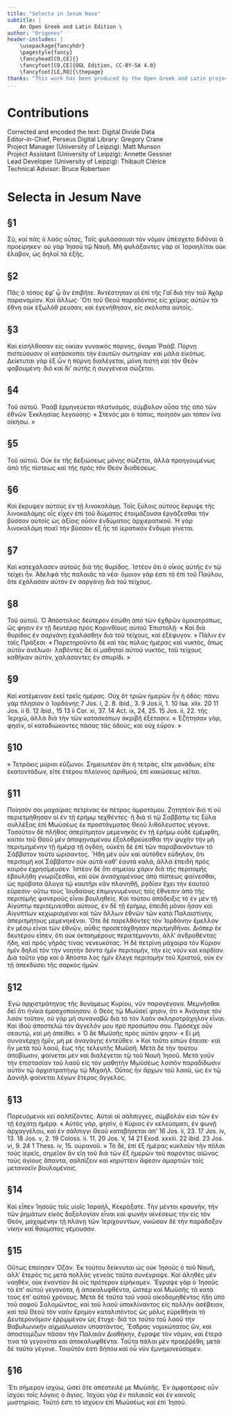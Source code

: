 ```yaml
---
title: "Selecta in Jesum Nave"
subtitle: |
	An Open Greek and Latin Edition \ 
author: "Origenes"
header-includes: | 
	\usepackage{fancyhdr}
	\pagestyle{fancy}
	\fancyhead[CO,CE]{}
	\fancyfoot[CO,CE]{OGL Edition, CC-BY-SA 4.0}
	\fancyfoot[LE,RO]{\thepage}
thanks: "This work has been produced by the Open Greek and Latin project through the help of volunteers. See contributions for details."
...
```


# Contributions  

Corrected and encoded the text: Digital Divide Data  
 Editor-in-Chief, Perseus Digital Library: Gregory Crane  
 Project Manager (University of Leipzig): Matt Munson  
 Project Assistant (University of Leipzig): Annette Gessner  
 Lead Developer (University of Leipzig): Thibault Clérice  
 Technical Advisor: Bruce Robertson  

# Selecta in Jesum Nave  

## §1  

<p>Σὺ, καὶ πᾶς ὁ λαὸς οὗτος, Τοῖς φυλάσσουσι τὸν νόμον ὑπέσχετο διδόναι ἂ
                        προείρηκεν· οὐ γὰρ Ἰησοῦ τῷ Ναυῆ. Μὴ φυλάξαντες γὰρ οἱ Ἰσραηλῖται οὐκ
                        ἕλαβον, ὡς δηλοῖ τὰ ἑξῆς.</p>  

## §2  

<p>Πᾶς ὁ τόπος ἐφʼ ᾧ ἂν ἐπιβῆτε. Ἀντέστηπαν οἱ ἐπὶ τῆς Γαῒ διὰ τὴν τοῦ Ἀχὰρ
                        παρανομίαν. Καὶ ἄλλως· Ὅτι τοῦ Θεοῦ παραδόντος εἰς χεῖρας αὐτῶν τὰ ἕθνη
                        οὐκ ἐξωλόθ ρευσαν, καὶ ἐγενήθησαν, εἰς σκόλοπα αὐτοῖς.</p>  

## §3  

<p>Καὶ εἰσήλθοσαν εἰς οἰκίαν γυναικός πόρνης, ὄνομα Ῥαάβ. Πόρνῃ πιστεύουσιν
                        οἱ κατάσκοποι τὴν ἑαυτῶν σωτηρίαν· καὶ μάλα εἰκότως. Δείκτυται γὰρ ἐξ ὧν
                        ἡ πόρνη διαλέγεται, μόνη πιστὴ καὶ τὸν Θεὸν φοβουμένη· διὸ καὶ διʼ αὐτῆς
                        ἡ συγγένεια σώζεται.</p>  

## §4  

<p>Τοῦ αὐτοῦ. Ῥαὰβ ἑρμηνεύεται πλατυσμὸς, σύμβολον οὗσα τὴς ἀπὸ τῶν ἐθνῶν
                        Ἐκκλησίας λεγούσης· « Στενός μοι ὁ τόπος, ποίησόν μοι τόπον ἵνα οἰκήσω.
                        »</p>  

## §5  

<p>Τοῦ αὐτοῦ. Οὐκ ἐκ τῆς δεξιώσεως μόνης σώζεται, ἀλλὰ προηγουμένως ἀπὸ τῆς
                        πίστεως καὶ τῆς πρὸς τὸν Θεὸν διαθέσεως.</p>  

## §6  

<p>Καὶ ἔκρυψεν αὐτοὺς ἐν τῇ λινοκαλάμῃ. Τοῖς ξύλοις αὐτοὺς ἔκρυψε τῆς
                        λινοκαλάμης οἷς εἶχεν ἐπὶ τοῦ δώματος ἑτοιμάζουσα ἐργάζεσθαι τὴν βύσσον
                        αὐτοῖς ὡς ἀξίοις οὖσιν ἐνδύματος ἀρχιερατικοῦ. Ἡ γὰρ λινοκαλάμη ποιεῖ
                        τὴν βύσσον ἐξ ἧς τὸ ἱερατικὸν ἔνδυμα γίνεται.</p>  

## §7  

<p>Καὶ κατεχάλασεν αὐτοὺς διὰ τῆς θυρίδος. Ἰστέον ὅτι ὁ οἶκος αὐτῆς ἐν τῷ
                        τείχει ἦν. Ἀδελφὰ τῆς παλαιᾶς τὰ νέα· ὅμοιον γάρ ἐστι τὸ ἐπὶ τοῦ Παύλου,
                        ὅτε ἐχάλασαν αὐτὸν ἐν σαργάνῃ διὰ τοῦ τείχους.</p>  

## §8  

<p>Τοῦ αὐτοῦ. Ὁ Ἀπόστολος δεύτερον ἐσώθη ἀπὸ τῶν ἐχθρῶν ὁμοιοτρόπως, ὥς
                        φησιν ἐν τῇ δευτέρᾳ πρὸς Κορινθίους αὐτοῦ Ἐπιστολῇ· « Καὶ διὰ θυρίδος ἐν
                        σαργάνῃ ἐχαλάσθην διὰ τοῦ τείχους, καὶ ἐξέφυγον. » Πάλιν ἐν ταῖς
                        Πράξεσι· « Παρετηροῦντο δὲ καὶ τὰς πύλας ἡμέρας καὶ νυκτὸς, ὅπως αὐτὸν
                        ἀνέλωσι· λαβόντες δὲ οἱ μαθηταὶ αὐτοῦ νυκτὸς, τοῦ τείχους καθῆκαν αὐτὸν,
                        χαλάσαντες ἐν σπυρίδι. »</p>  

## §9  

<p>Καὶ κατέμειναν ἐκεῖ τρεῖς ἠμέρας. Οὐχ ὅτ τριῶν ἡμερῶν ἦν ἡ ὁδός· πάνυ γὰρ
                        πλησίον ὁ Ἰορδάνης <note type="footnote">7 Jos. i, 2. 8. ibid., 3. 9
                            Jos.ii, 1. 10 Isa. xlix. 20 11 Jos. ii 6. 12 ibid., 15 13 ii Cor.
                            xi, 37. 14 Act. ix, 24, 25. 15 Jos. ii, 22.</note>
                        <pb n="821"/> τῆς Ἰεριχὼ, ἀλλὰ διὰ τὴν τῶν κατασκόπων ἀκριβῆ ἐξέτασιν. «
                        Ἐζήτησαν γὰρ, φησὶν, οἱ καταδιώκοντες πάσας τὰς ὀδοὺς, καὶ οὐχ εὗρον.
                        »</p>  

## §10  

<p>« Τετράκις μύριοι εὔζωνοι. Σημειωτέον ὅτι ἡ τετρὰς, εἴτε μονάδων, εἴτε
                        ἑκατοντάδων, εἴτε ἑτέρου πλείονος ἀριθμοῦ, ἐπὶ κακώσεως κεῖται.</p>  

## §11  

<p>Ποίησόν σοι μαχαίρας πετρίνας ἐκ πέτρας ἀμροτόμου. Ζητητέον διὰ τί οὐ
                        περιετμήθησαν οἱ ἐν τῇ ἐρήμῳ τεχθέντες· ἢ διὰ τί τῷ Σαββάτῳ τις ξύλα
                        συλλέξας ἐπὶ Μωϋσέως ἐκ προστάγματος Θεοῦ λιθόλευστος γέγονε. Τοσοῦτον
                        δὲ πλῆθος ἀπερίτμητον μεμενηκὸς ἐν τῇ ἐρήμῳ οὐδὲ ἐμέμφθη, καίτοι τοῦ
                        Θσοῦ μὲν ἀποφῃναμένου ἐξολοθρεύεσθαι τὴν ψυχὴν τὴν μὴ περιτμημένην τῇ
                        ἡμέρᾳ τῇ ὀγδόῃ, οὐκέτι δὲ ἐπὶ τῶν παραβαινόντων τὸ Σάββατον τοῦτο
                        ὡρίσαντος. Ἥδη μὲν οὖν καὶ αὐτόθεν εὔδηλον, ὅτι περιτομὴ καὶ Σάββατον
                        οὐκ αὐτὰ καθʼ ἑαυτὰ καλὰ, ἀλλὰ ἐπειδὴ πρὸς καιρὸν ἐχρησίμευσεν. Ἰστέον
                        δὲ ὅτι σημείου χάριν διὰ τῆς περιτομῆς ἐβουλήθη γνωρίζεσθαι, καὶ οὐκ
                        ἀνασχομένους ἀπὸ πίστεως φαίνεσθαι, ὡς πρόβατα ἄλογα τῷ καυτῆρι κἂν
                        πλανηθῇ, ῥᾳδίαν ἔχει τὴν ἑαυτοῦ εὕρεσιν· οὕτω τοὺς Ἰουδαίους
                        ἐπιμιγνυμένους τοῖς ἔθνεσιν ἀπὸ τῆς περιτομῆς φανεροὺς εἶναι βουληθείς.
                        Καὶ τούτου ἀπόδειξις τὸ ἐν μὲν τῇ Αἰγύπτῳ περιτέμνεσθαι αὐτοὺς, ἐν δὲ τῇ
                        ἐρήμῳ, ἐπειδὴ μόνοι ἦσαν καὶ Αἰγυπτίων κεχωρισμένοι καὶ τῶν ἄλλων ἐθνῶν
                        τῶν κατὰ Παλαιστίνην, ἀπεριτμήτους μεμενηκέναι. Ὅτε δὲ παρελθόντες τὸν
                        Ἰορδάνην ἔμελλον ἐν μέσῳ εἶναι τῶν ἐθνῶν, αὖθις προσετάχθησαν
                        περιτμηθῆναι. Διόπερ ἐκ δευτέρου εἶπεν, ὅτι οὐκ ὀκταημέρους
                        περιετέμνοντο, ἀλλʼ ἀνδροθέντας ἤδη, καὶ πρὸς γῆράς τινας νενευκότας. Ἡ
                        δὲ πετρίνη μάχαιρα τὸν Κύριον ἡμῖν δηλοῖ τὸν τὴν νοητὴν δόντα ἡμῖν
                        περιτομὴν, τὴν εἰς νοῦν καὶ καρδίαν. Διὰ τοῦτο γὰρ καὶ ὁ Ἀπόστο λος ἡμῖν
                        ἔλεγε περιτομὴν τοῦ Χριστοῦ, οὐκ ἐν τῇ ἀπεκδύσει τῆς σαρκὸς ἡμῶν.</p>  

## §12  

<p>Ἐγὼ ἀρχιστράτηγος τῆς δυνάμεως Κυρίου, νῦν παραγέγονα. Μεμνῆσθαι δεῖ ὅτι
                        ἡνίκα ἐμοσχοποίησαν. ὁ Θεὸς τῷ Μωϋσεῖ φησιν, ὅτι « Ἀνάγαγε τὸν λαὸν
                        τοῦτον, οὐ γὰρ μὴ συναναβῶ διὰ τὸ τὸν λαὸν σκληροτράχηλον εἶναι. Καὶ
                        ἰδοὺ ἀποστελῶ τὸν ἄγγελόν μου πρὸ προσώπου σου. Πρόσεχε οὖν σεαυτῷ, καὶ
                        μὴ ἀπείθει. » Ὁ δὲ Μωϋσῆς πρὸς αὐτόν φησιν· « Εἰ μὴ συνανέρχῃ ἡμῖν, μή
                        με ἀναγάγῃς ἐντεῦθεν. » Καὶ τοῦτο εἰπὼν ἔπεισε· καὶ ἦν μετὰ τοῦ λαοῦ,
                        ἕως τῆς τελευτῆς Μωϋσῆ. Μετὰ δὲ τὴν τούτου ἀποβίωσιν, φαίνεται μὲν καὶ
                        διαλέγεται τῷ τοῦ Ναυῆ Ἰησοῦ. Μετὰ γοῦν τὴν ἐπιστασίαν τοῦ λαοῦ εἰς τὸν
                        μαθητὴν Μωϋσέως λοιπὸν παραδίδωσιν αὐτὸν τῷ ἀρχιστρατήγῳ τῷ Μιχαήλ.
                        Οὗτος ἦν ἄρχων τοῦ λαοῦ, ὡς ἐν τῷ Δανιὴλ φαίνεται λέγων ἕτερος
                        ἄγγελος.</p>  

## §13  

<p>Πορευόμενοι κεὶ σαλπίζοντες. Αὐταὶ αἱ σάλπιγγες, σύμβολόν εἰσι τῶν ἐν τῇ
                        ἐσχάτῃ ἡμέρᾳ. « Αὐτὸς γὰρ, φησὶν, ὁ Κύριος ἐν κελεύσματι, ἐν φωνῇ
                        ἀρχαγγέλου, καὶ ἐν σάλπιγγι Θεοῦ καταβήσεται ἀπʼ <note type="footnote"
                            >16 Jos. ii, 23. 17 Jos. iv, 13. 18 Jos. v, 2. 19 Coloss. ii. 11. 20
                            Jos. V, 14 21 Exod. xxxiii. 22 ibid. 23 Jos. vi, 9. 24 1 Thess. iv,
                            15.</note>
                        <pb n="824"/> οὐρανοῦ. » Τὸ δὲ, ἐπὶ ἓξ ἡμέρας κυκλοῦν τὴν πόλαι τοὺς
                        ἱερεῖς, σημεῖον ἂν εἴη τοῦ διὰ τῶν ἓξ ἡμερῶν τοῦ παρόντος αἰῶνος τοὺς
                        ἁγίους ἅπαντα, σαλπίζειν καὶ κηρύττειν ἄφεσιν ἁμαρτιῶν τοῖς μετανοεῖν
                        βουλομένοις.</p>  

## §14  

<p>Καὶ εἶπεν Ἰησοῦς τοῖς υἱοῖς Ἰσραὴλ, Κεκράξατε. Τὴν μέντοι κραυγὴν, τὴν
                        τῶν ῥημάτων εἰκὸς δοξολογίαν εἶναι καὶ φωνὴν αἰνέσεως τὴν εἰς τὸν Θεὸν,
                        μαχομένην τῇ πλάνῃ τῶν Ἱεριχουντίων, νικῶσαν δὲ τὴν παράδοξον νίκην καὶ
                        θαύματος γέμουσαν.</p>  

## §15  

<p>Οὕτως ἐποίησεν Ὁζάν. Ἐκ τούτου δείκνυται ὡς οὐκ Ἰησοῦς ὁ τοῦ Ναυῆ, ἀλλʼ
                        ἕτερός τις μετὰ πολλὰς γενεὰς ταῦτα συνέγραψε. Καὶ ἀληθὲς μὲν νοηθὲν,
                        οὐκ ἐναντίον δὲ οἷς πρότερον εἰρήκαμεν. Ἔγραψε γὰρ ὁ Ἰησοῦς τὰ ἐπʼ αὐτοῦ
                        γεγονότα, ἢ ἀποκαλυφθέντα, ὥσπερ καὶ Μωϋσῆς τὰ κατὰ τοὺς ἐπʼ αὐτοῦ
                        χρόνους. Μετὰ δὲ ταῦτα τοῦ ναοῦ οἰκοδομηθέντος ἤδη ὑπὸ τοῦ σοφοῦ
                        Σολομῶντος, καὶ τοῦ λαοῦ ὑποκλίναντος εἰς πολλὴν ἀσέβειαν, καὶ τοῦ Θεοῦ
                        τὸν ναὸν ἔρημον καταλιπόντος ὡς μόλις εὑρεθῆναι τὸ Δευτερονόμιον
                        ἐῤῥιμμένον ὡς ἔτυχε· διά τοι τοῦτο τοῦ λαοῦ τὴν Βαβυλωνικὴν αἰχμαλωσίαν
                        ὑποστάντος, Ἔσδρας νομικώτατος ὢν, καὶ ἀποστομίζων πᾶσαν τὴν Παλαιὰν
                        Διαθήκην, ἔγραψε τὸν νόμον, καὶ ἕτερά τινα τὰ γεγονότα καὶ
                        ἀποκαλυφθέντα. Ταῦτα πάλαι μὲν προεῤῥέθη, μετὰ δὲ ταῦτα γέγονε. Τοιοῦτόν
                        ἐστι δήπου καὶ οὖ νῦν ἐμνημονεύσαμεν.</p>  

## §16  

<p>Ἔτι σήμερον ἰσχύω, ὡσεὶ ὅτε ἀπέστειλέ με Μωϋσῆς. Ἐν ἀμφοτέροις οὖν ἰσχύει
                        τοῖς λόγοις ὁ ἅγιος. Ἰσχύει γὰρ ἐν παλαιοῖς καὶ ἐν καινοῖς μυστηρίοις.
                        Τοῦτό ἐστι τὸ ἰσχύειν ἐπὶ Μωϋσέως καὶ ἐπὶ Ἰησοῦ.</p>  

